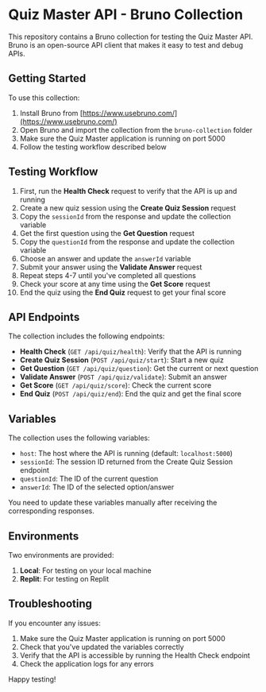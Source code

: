 # Quiz Master API - Bruno Collection

This repository contains a Bruno collection for testing the Quiz Master API. Bruno is an open-source API client that makes it easy to test and debug APIs.

## Getting Started

To use this collection:

1. Install Bruno from [https://www.usebruno.com/](https://www.usebruno.com/)
2. Open Bruno and import the collection from the `bruno-collection` folder
3. Make sure the Quiz Master application is running on port 5000
4. Follow the testing workflow described below

## Testing Workflow

1. First, run the **Health Check** request to verify that the API is up and running
2. Create a new quiz session using the **Create Quiz Session** request
3. Copy the `sessionId` from the response and update the collection variable
4. Get the first question using the **Get Question** request
5. Copy the `questionId` from the response and update the collection variable
6. Choose an answer and update the `answerId` variable
7. Submit your answer using the **Validate Answer** request
8. Repeat steps 4-7 until you've completed all questions
9. Check your score at any time using the **Get Score** request
10. End the quiz using the **End Quiz** request to get your final score

## API Endpoints

The collection includes the following endpoints:

- **Health Check** (`GET /api/quiz/health`): Verify that the API is running
- **Create Quiz Session** (`POST /api/quiz/start`): Start a new quiz
- **Get Question** (`GET /api/quiz/question`): Get the current or next question
- **Validate Answer** (`POST /api/quiz/validate`): Submit an answer
- **Get Score** (`GET /api/quiz/score`): Check the current score
- **End Quiz** (`POST /api/quiz/end`): End the quiz and get the final score

## Variables

The collection uses the following variables:

- `host`: The host where the API is running (default: `localhost:5000`)
- `sessionId`: The session ID returned from the Create Quiz Session endpoint
- `questionId`: The ID of the current question
- `answerId`: The ID of the selected option/answer

You need to update these variables manually after receiving the corresponding responses.

## Environments

Two environments are provided:

1. **Local**: For testing on your local machine
2. **Replit**: For testing on Replit

## Troubleshooting

If you encounter any issues:

1. Make sure the Quiz Master application is running on port 5000
2. Check that you've updated the variables correctly
3. Verify that the API is accessible by running the Health Check endpoint
4. Check the application logs for any errors

Happy testing!